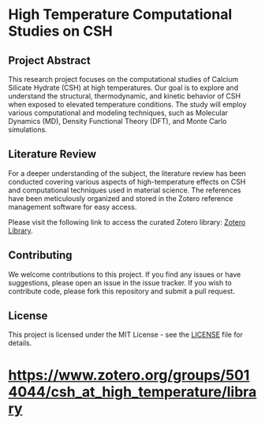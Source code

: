 # High Temperature Computational Studies on CSH

## Project Abstract
This research project focuses on the computational studies of Calcium Silicate Hydrate (CSH) at high temperatures. Our goal is to explore and understand the structural, thermodynamic, and kinetic behavior of CSH when exposed to elevated temperature conditions. The study will employ various computational and modeling techniques, such as Molecular Dynamics (MD), Density Functional Theory (DFT), and Monte Carlo simulations.

## Literature Review
For a deeper understanding of the subject, the literature review has been conducted covering various aspects of high-temperature effects on CSH and computational techniques used in material science. The references have been meticulously organized and stored in the Zotero reference management software for easy access.

Please visit the following link to access the curated Zotero library: [Zotero Library](<insert your Zotero library link here>).

## Contributing
We welcome contributions to this project. If you find any issues or have suggestions, please open an issue in the issue tracker. If you wish to contribute code, please fork this repository and submit a pull request.

## License
This project is licensed under the MIT License - see the [LICENSE](<insert license link here>) file for details.

# https://www.zotero.org/groups/5014044/csh_at_high_temperature/library
